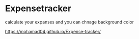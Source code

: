 # Expensetracker

calculate your expanses 
and you can chnage background color

https://mohamad04.github.io/Expense-tracker/

